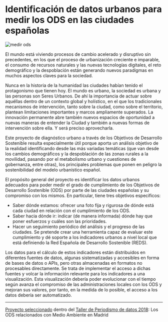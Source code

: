 # Identificación de datos urbanos para medir los ODS en las ciudades españolas

![medir ods](https://www.medialab-prado.es/sites/default/files/styles/imagenes_medianas/public/2018-05/ODS%20en%20Espa%C3%B1a.png?itok=hpUnisxW)

El mundo está viviendo procesos de cambio acelerado y disruptivo sin precedentes, en los que el proceso de urbanización creciente e imparable, el consumo de recursos naturales y las nuevas tecnologías digitales, el reto demográfico y la despoblación están generando nuevos paradigmas en muchos aspectos claves para la sociedad.

Nunca en la historia de la humanidad las ciudades habían tenido el protagonismo que tienen hoy. El mundo es urbano, la sociedad es urbana y las personas son Seres Urbanos. De ahí la importancia de actuar sobre aquéllas dentro de un contexto global y holístico, en el que los tradicionales mecanismos de intervención, tanto sobre la ciudad, como sobre el territorio, plantean limitaciones importantes y marcos ampliamente superados. La innovación permanente abre también nuevos espacios de oportunidad a nuevas maneras de entender la Ciudad y también a nuevas formas de intervención sobre ella. Y será preciso aprovecharla.

Este proyecto de diagnóstico urbano a través de los Objetivos de Desarrollo Sostenible resulta especialmente útil porque aporta un análisis objetivo de la realidad identificando desde las más variadas temáticas (que van desde los cambios demográficos y la despoblación de las zonas rurales a la movilidad, pasando por el metabolismo urbano y cuestiones de gobernanza, entre otras), los principales problemas que ponen en peligro la sostenibilidad del modelo urbanístico español. 

El propósito general del proyecto es identificar los datos urbanos adecuados para poder medir el grado de cumplimiento de los Objetivos de Desarrollo Sostenible (ODS) por parte de las ciudades españolas y su compromiso con los mismos. En particular, tiene tres objetivos específicos:

* Saber dónde estamos: ofrecer una foto fija y rigurosa de dónde está cada ciudad en relación con el cumplimiento de los ODS.
* Saber hacia dónde ir: indicar (de manera informada) dónde hay que poner esfuerzos y cuáles son las prioridades.
* Hacer un seguimiento periódico del análisis y el progreso de las ciudades.
Se pretende crear una herramienta capaz de evaluar este cumplimiento y dé soporte a los indicadores urbanos a nivel local que está definiendo la Red Española de Desarrollo Sostenible (REDS).

Los datos para el cálculo de estos indicadores están distribuidos en diferentes fuentes de datos, algunas sistematizadas y accesibles en forma de bases de datos o APIs, pero otras almacenadas en formatos no procesables directamente. Se trata de implementar el acceso a dichas fuentes y volcar la información relevante para los indicadores a una visualización. Esta visualización debería poder evolucionar con el tiempo según avanza el compromiso de las administraciones locales con los ODS y mejoran sus valores, por tanto, en la medida de lo posible, el acceso a los datos debería ser automatizado.

---
[Proyecto seleccionado](https://www.medialab-prado.es/proyectos/identificacion-de-datos-urbanos-para-medir-los-ods-en-las-ciudades-espanolas) dentro del [Taller de Periodismo de datos 2018](https://www.medialab-prado.es/proyectos/madrid-suspende-en-reciclaje): Los ODS relacionados con Medio Ambiente en Madrid

